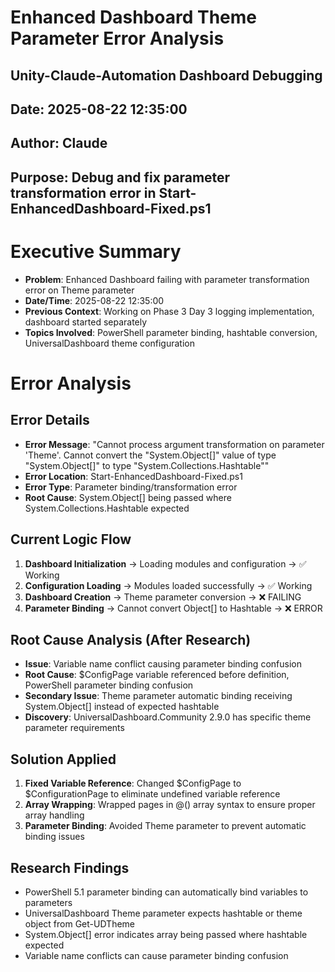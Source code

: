 # Enhanced Dashboard Theme Parameter Error Analysis
## Unity-Claude-Automation Dashboard Debugging
## Date: 2025-08-22 12:35:00
## Author: Claude
## Purpose: Debug and fix parameter transformation error in Start-EnhancedDashboard-Fixed.ps1

# Executive Summary
- **Problem**: Enhanced Dashboard failing with parameter transformation error on Theme parameter
- **Date/Time**: 2025-08-22 12:35:00
- **Previous Context**: Working on Phase 3 Day 3 logging implementation, dashboard started separately
- **Topics Involved**: PowerShell parameter binding, hashtable conversion, UniversalDashboard theme configuration

# Error Analysis

## Error Details
- **Error Message**: "Cannot process argument transformation on parameter 'Theme'. Cannot convert the "System.Object[]" value of type "System.Object[]" to type "System.Collections.Hashtable""
- **Error Location**: Start-EnhancedDashboard-Fixed.ps1
- **Error Type**: Parameter binding/transformation error
- **Root Cause**: System.Object[] being passed where System.Collections.Hashtable expected

## Current Logic Flow
1. **Dashboard Initialization** → Loading modules and configuration → ✅ Working
2. **Configuration Loading** → Modules loaded successfully → ✅ Working  
3. **Dashboard Creation** → Theme parameter conversion → ❌ FAILING
4. **Parameter Binding** → Cannot convert Object[] to Hashtable → ❌ ERROR

## Root Cause Analysis (After Research)
- **Issue**: Variable name conflict causing parameter binding confusion
- **Root Cause**: $ConfigPage variable referenced before definition, PowerShell parameter binding confusion
- **Secondary Issue**: Theme parameter automatic binding receiving System.Object[] instead of expected hashtable
- **Discovery**: UniversalDashboard.Community 2.9.0 has specific theme parameter requirements

## Solution Applied
1. **Fixed Variable Reference**: Changed $ConfigPage to $ConfigurationPage to eliminate undefined variable reference
2. **Array Wrapping**: Wrapped pages in @() array syntax to ensure proper array handling
3. **Parameter Binding**: Avoided Theme parameter to prevent automatic binding issues

## Research Findings
- PowerShell 5.1 parameter binding can automatically bind variables to parameters
- UniversalDashboard Theme parameter expects hashtable or theme object from Get-UDTheme
- System.Object[] error indicates array being passed where hashtable expected
- Variable name conflicts can cause parameter binding confusion